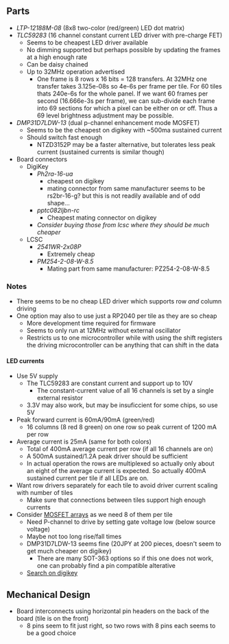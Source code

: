 ## Parts
* *LTP-12188M-08* (8x8 two-color (red/green) LED dot matrix)
* *TLC59283* (16 channel constant current LED driver with pre-charge FET)
    * Seems to be cheapest LED driver available
    * No dimming supported but perhaps possible by updating the frames at a high enough rate
    * Can be daisy chained
    * Up to 32MHz operation advertised
        * One frame is 8 rows x 16 bits = 128 transfers. At 32MHz one transfer
        takes 3.125e-08s so 4e-6s per frame per tile. For 60 tiles thats
        240e-6s for the whole panel. If we want 60 frames per second
        (16.666e-3s per frame), we can sub-divide each frame into 69 sections
        for which a pixel can be either on or off. Thus a 69 level brightness
        adjustment may be possible.
* *DMP31D7LDW-13* (dual p-channel enhancement mode MOSFET)
    * Seems to be the cheapest on digikey with ~500ma sustained current
    * Should switch fast enough
        * NTZD3152P may be a faster alternative, but tolerates less peak
        current (sustained currents is similar though)
* Board connectors
    * DigiKey
        * *Ph2ra-16-ua*
            * cheapest on digikey
            * mating connector from same manufacturer seems to be rs2br-16-g? but
            this is not readily available and of odd shape...
        * *pptc082ljbn-rc*
            * Cheapest mating connector on digikey
        * *Consider buying those from lcsc where they should be much cheaper*
    * LCSC
        * *2541WR-2x08P*
            * Extremely cheap
        * *PM254-2-08-W-8.5*
            * Mating part from same manufacturer: PZ254-2-08-W-8.5


### Notes
* There seems to be no cheap LED driver which supports row *and* column driving
* One option may also to use just a RP2040 per tile as they are so cheap
    * More development time required for firmware
    * Seems to only run at 12MHz without external oscillator
    * Restricts us to one microcontroller while with using the shift registers
    the driving microcontroller can be anything that can shift in the data

#### LED currents
* Use 5V supply
    * The TLC59283 are constant current and support up to 10V
        * The constant-current value of all 16 channels is set by a single external resistor
    * 3.3V may also work, but may be insuficcient for some chips, so use 5V
* Peak forward current is 60mA/90mA (green/red)
    * 16 columns (8 red 8 green) on one row so peak current of 1200 mA per row
* Average current is 25mA (same for both colors)
    * Total of 400mA average current per row (if all 16 channels are on)
    * A 500mA sustained/1.2A peak driver should be sufficient
    * In actual operation the rows are multiplexed so actually only about an
    eight of the average current is expected. So actually 400mA sustained
    current per tile if all LEDs are on.
* Want row drivers separately for each tile to avoid driver current scaling
with number of tiles
    * Make sure that connections between tiles support high enough currents
* Consider [MOSFET arrays](https://www.digikey.com/en/products/filter/transistors/fets-mosfets/fet-mosfet-arrays/289)
as we need 8 of them per tile
    * Need P-channel to drive by setting gate voltage low (below source voltage)
    * Maybe not too long rise/fall times 
    * DMP31D7LDW-13 seems fine (20JPY at 200 pieces, doesn't seem to get much cheaper on digikey)
        * There are many SOT-363 options so if this one does not work, one can
        probably find a pin compatible alterative
    * [Search on digikey](https://www.digikey.jp/en/products/filter/transistors/fets-mosfets/fet-mosfet-arrays/289?s=N4IgjCBcoEwAwHYqgMZQGYEMA2BnApgDQgD2UA2iAgMwAcCALEsWDPHHCC2xzCALrEADgBcoIAMoiATgEsAdgHMQAX2IA2OLWQg0kLHiKkKIGGFoBWauq6nrNBrZj2rThq2p9iMBvHXU3ajAATgDvBiDgm2IEdVoYC2CnCwtLMNMUy21vVNiLZODguGjTdWc4p38IkpgEGGDUpwQLLUdvWlC2JyKEUO6YeLbTYIGE7uCwFNswEIQ62wZaScSFsGavEHdm9MXl7M2WmlsWos5iCwGwEpS4d2OWxvPGanTE53TNEYgNWvrp9WawSGV1iYHSrABYGBMEh%2B1YtCY%2BW4CLm01qCCWaOCtABWPo33AQSsBLBkwYwKJDCSLBe7g2YIYiTh1g4JTBdQq3jgkyBTm5ZXS8CuL2mCHMCNFAz6LDqHTZssKouoUWBjCiJLV8xlmkx2q08o5SJA8TycIxMKNayKUxl1up4FovGYDo4nictRCGzYdUQfM0NtMxTgFmd2xoBL8jpqiHJ9vgjBWXPidD5gyGvVY5lTCSN8BGCDOpjA3LBTmLM2dZmK8TLYM5RfZhZ8c2Kbjm1CGzcYleoWi0TiC1F6tlo1CsZQHzhCk5xPYY3M7HfccfUZXUEdXA32MP8t2S9VxOXnk2STHnp8YEcdBe3cVojsqIwf3gL7kFr66L7Wve6Q58v5oXNQnWJxRwRDZe0WRViEg61bFiVdfRg25QjjKIUiGHF6GdfwrUtBl1GBXw4CKf4ZjWaZRypcFRxaQtzDHeBklXGYBGEMRIEkGQFGUNQQAAWj4aBdCgGQAFcjDISBKCNJJ%2BD4-ikmEvRxMkkwIHkvibGE2QABNxH48tbFEcRbBEABPIR8HETBcDQFQVCAA)

## Mechanical Design
* Board interconnects using horizontal pin headers on the back of the board (tile is on the front)
    * 8 pins seem to fit just right, so two rows with 8 pins each seems to be a good choice
